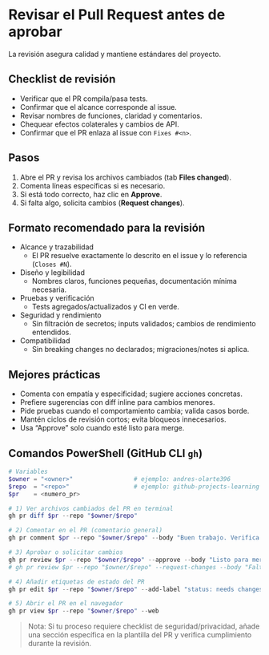 # Revisar el Pull Request antes de aprobar

La revisión asegura calidad y mantiene estándares del proyecto.

## Checklist de revisión

- Verificar que el PR compila/pasa tests.
- Confirmar que el alcance corresponde al issue.
- Revisar nombres de funciones, claridad y comentarios.
- Chequear efectos colaterales y cambios de API.
- Confirmar que el PR enlaza al issue con `Fixes #<n>`.

## Pasos

1. Abre el PR y revisa los archivos cambiados (tab **Files changed**).
2. Comenta líneas específicas si es necesario.
3. Si está todo correcto, haz clic en **Approve**.
4. Si falta algo, solicita cambios (**Request changes**).

## Formato recomendado para la revisión

- Alcance y trazabilidad
	- El PR resuelve exactamente lo descrito en el issue y lo referencia (`Closes #N`).
- Diseño y legibilidad
	- Nombres claros, funciones pequeñas, documentación mínima necesaria.
- Pruebas y verificación
	- Tests agregados/actualizados y CI en verde.
- Seguridad y rendimiento
	- Sin filtración de secretos; inputs validados; cambios de rendimiento entendidos.
- Compatibilidad
	- Sin breaking changes no declarados; migraciones/notes si aplica.

## Mejores prácticas

- Comenta con empatía y especificidad; sugiere acciones concretas.
- Prefiere sugerencias con diff inline para cambios menores.
- Pide pruebas cuando el comportamiento cambia; valida casos borde.
- Mantén ciclos de revisión cortos; evita bloqueos innecesarios.
- Usa “Approve” solo cuando esté listo para merge.

## Comandos PowerShell (GitHub CLI `gh`)

```powershell
# Variables
$owner = "<owner>"                 # ejemplo: andres-olarte396
$repo  = "<repo>"                  # ejemplo: github-projects-learning
$pr    = <numero_pr>

# 1) Ver archivos cambiados del PR en terminal
gh pr diff $pr --repo "$owner/$repo"

# 2) Comentar en el PR (comentario general)
gh pr comment $pr --repo "$owner/$repo" --body "Buen trabajo. Verifica casos borde para t fuera de [0,1]."

# 3) Aprobar o solicitar cambios
gh pr review $pr --repo "$owner/$repo" --approve --body "Listo para merge."
# gh pr review $pr --repo "$owner/$repo" --request-changes --body "Faltan tests para t=0.5."

# 4) Añadir etiquetas de estado del PR
gh pr edit $pr --repo "$owner/$repo" --add-label "status: needs changes"

# 5) Abrir el PR en el navegador
gh pr view $pr --repo "$owner/$repo" --web
```

> Nota: Si tu proceso requiere checklist de seguridad/privacidad, añade una sección específica en la plantilla del PR y verifica cumplimiento durante la revisión.
